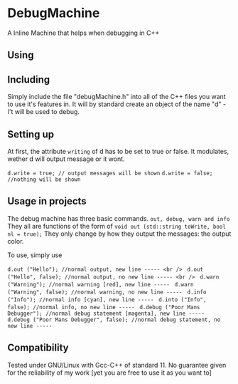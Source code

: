 # DebugMachine
A Inline Machine that helps when debugging in C++

## Using
## Including
Simply include the file "debugMachine.h" into all of the C++ files you want to use it's features in. It will by standard create an object of the name "d" - I't will be used to debug.

## Setting up
At first, the attribute `writing` of d has to be set to true or false. It modulates, wether d will output message or it wont.

`d.write = true; // output messages will be shown`
`d.write = false; //nothing will be shown`

## Usage in projects
The debug machine has three basic commands. `out, debug, warn and info` They all are functions of the form of `void out (std::string toWrite, bool nl = true);` They only change by how they output the messages: the output color.

To use, simply use

`d.out ("Hello"); //normal output, new line ----- <br /> `
`d.out ("Hello", false); //normal output, no new line ----- <br /> `
`d.warn ("Warning"); //normal warning [red], new line ----- `
`d.warn ("Warning", false); //normal warning, no new line ----- `
`d.info ("Info"); //normal info [cyan], new line ----- `
`d.into ("Info", false); //normal info, no new line ----- `
`d.debug ("Poor Mans Debugger"); //normal debug statement [magenta], new line ----- `
`d.debug ("Poor Mans Debugger", false); //normal debug statement, no new line ----- `

## Compatibility
Tested under GNU/Linux with Gcc-C++ of standard 11. No guarantee given for the reliability of my work [yet you are free to use it as you want to]
